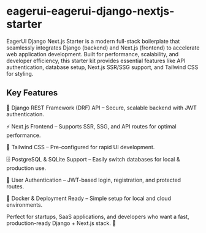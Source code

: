 # eagerui-eagerui-django-nextjs-starter
EagerUI Django Next.js Starter is a modern full-stack boilerplate that seamlessly integrates Django (backend) and Next.js (frontend) to accelerate web application development. Built for performance, scalability, and developer efficiency, this starter kit provides essential features like API authentication, database setup, Next.js SSR/SSG support, and Tailwind CSS for styling.

## Key Features
🔗 Django REST Framework (DRF) API – Secure, scalable backend with JWT authentication.

⚡ Next.js Frontend – Supports SSR, SSG, and API routes for optimal performance.

🎨 Tailwind CSS – Pre-configured for rapid UI development.

🗄️ PostgreSQL & SQLite Support – Easily switch databases for local & production use.

🔑 User Authentication – JWT-based login, registration, and protected routes.

🚀 Docker & Deployment Ready – Simple setup for local and cloud environments.

Perfect for startups, SaaS applications, and developers who want a fast, production-ready Django + Next.js stack. 🚀
